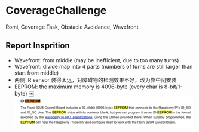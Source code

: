 # CoverageChallenge
Romi, Coverage Task, Obstacle Avoidance, Wavefront

## Report Insprition
* Wavefront: from middle (may be inefficient, due to too many turns)
* Wavefront: divide map into 4 parts (numbers of turns are still larger than start from middle)
* 两侧 IR sensor 装得太远，对障碍物的检测效果不好，改为靠中间安装
* EEPROM: the maximum memory is 4096-byte (every char is 8-bit/1-byte)
￼![alt text](https://github.com/ShawnBei/CoverageChallenge/blob/master/EEPROM.png)

